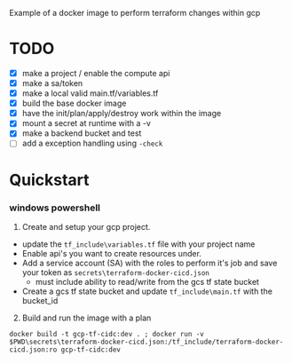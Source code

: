 Example of a docker image to perform terraform changes within gcp

# TODO 
- [X] make a project / enable the compute api
- [X] make a sa/token
- [X] make a local valid main.tf/variables.tf
- [X] build the base docker image
- [X] have the init/plan/apply/destroy work within the image
- [X] mount a secret at runtime with a -v
- [X] make a backend bucket and test
- [ ] add a exception handling using `-check `

# Quickstart
### windows powershell

1. Create and setup your gcp project.
  - update the `tf_include\variables.tf` file with your project name
  - Enable api's you want to create resources under.
  - Add a service account (SA) with the roles to perform it's job and save your token as `secrets\terraform-docker-cicd.json`
    - must include ability to read/write from the gcs tf state bucket
  - Create a gcs tf state bucket and update `tf_include\main.tf` with the bucket_id
2. Build and run the image with a plan
  ```
  docker build -t gcp-tf-cidc:dev . ; docker run -v $PWD\secrets\terraform-docker-cicd.json:/tf_include/terraform-docker-cicd.json:ro gcp-tf-cidc:dev
```